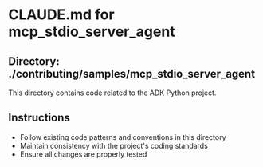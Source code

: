 # CLAUDE.md for mcp_stdio_server_agent

## Directory: ./contributing/samples/mcp_stdio_server_agent

This directory contains code related to the ADK Python project.

## Instructions
- Follow existing code patterns and conventions in this directory
- Maintain consistency with the project's coding standards
- Ensure all changes are properly tested
